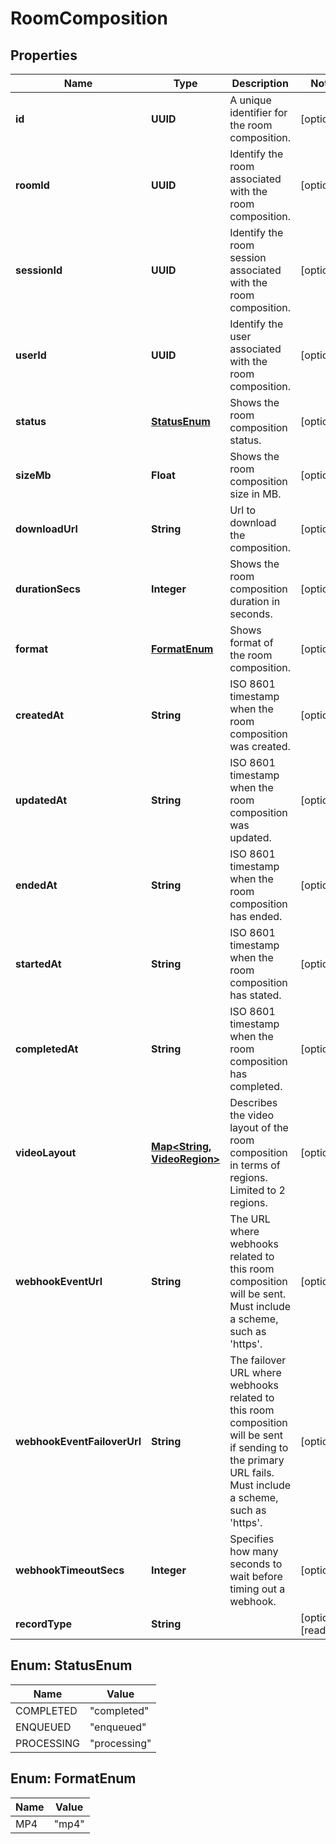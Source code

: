 

# RoomComposition


## Properties

| Name | Type | Description | Notes |
|------------ | ------------- | ------------- | -------------|
|**id** | **UUID** | A unique identifier for the room composition. |  [optional] |
|**roomId** | **UUID** | Identify the room associated with the room composition. |  [optional] |
|**sessionId** | **UUID** | Identify the room session associated with the room composition. |  [optional] |
|**userId** | **UUID** | Identify the user associated with the room composition. |  [optional] |
|**status** | [**StatusEnum**](#StatusEnum) | Shows the room composition status. |  [optional] |
|**sizeMb** | **Float** | Shows the room composition size in MB. |  [optional] |
|**downloadUrl** | **String** | Url to download the composition. |  [optional] |
|**durationSecs** | **Integer** | Shows the room composition duration in seconds. |  [optional] |
|**format** | [**FormatEnum**](#FormatEnum) | Shows format of the room composition. |  [optional] |
|**createdAt** | **String** | ISO 8601 timestamp when the room composition was created. |  [optional] |
|**updatedAt** | **String** | ISO 8601 timestamp when the room composition was updated. |  [optional] |
|**endedAt** | **String** | ISO 8601 timestamp when the room composition has ended. |  [optional] |
|**startedAt** | **String** | ISO 8601 timestamp when the room composition has stated. |  [optional] |
|**completedAt** | **String** | ISO 8601 timestamp when the room composition has completed. |  [optional] |
|**videoLayout** | [**Map&lt;String, VideoRegion&gt;**](VideoRegion.md) | Describes the video layout of the room composition in terms of regions. Limited to 2 regions. |  [optional] |
|**webhookEventUrl** | **String** | The URL where webhooks related to this room composition will be sent. Must include a scheme, such as &#39;https&#39;. |  [optional] |
|**webhookEventFailoverUrl** | **String** | The failover URL where webhooks related to this room composition will be sent if sending to the primary URL fails. Must include a scheme, such as &#39;https&#39;. |  [optional] |
|**webhookTimeoutSecs** | **Integer** | Specifies how many seconds to wait before timing out a webhook. |  [optional] |
|**recordType** | **String** |  |  [optional] [readonly] |



## Enum: StatusEnum

| Name | Value |
|---- | -----|
| COMPLETED | &quot;completed&quot; |
| ENQUEUED | &quot;enqueued&quot; |
| PROCESSING | &quot;processing&quot; |



## Enum: FormatEnum

| Name | Value |
|---- | -----|
| MP4 | &quot;mp4&quot; |



